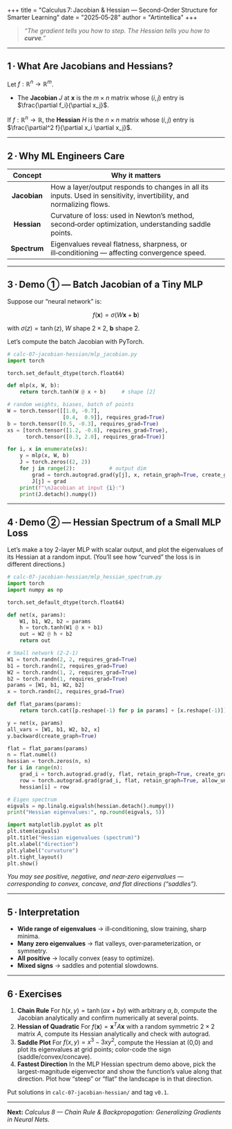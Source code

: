 +++
title = "Calculus 7: Jacobian & Hessian — Second-Order Structure for Smarter Learning"
date  = "2025‑05‑28"
author = "Artintellica"
+++

> *“The gradient tells you how to step. The Hessian tells you how to **curve**.”*

---

## 1 · What Are Jacobians and Hessians?

Let $f : \mathbb{R}^n \to \mathbb{R}^m$.

* The **Jacobian** $J$ at $\mathbf{x}$ is the $m \times n$ matrix whose $(i, j)$ entry is $\frac{\partial f_i}{\partial x_j}$.

If $f : \mathbb{R}^n \to \mathbb{R}$, the **Hessian** $H$ is the $n \times n$ matrix whose $(i, j)$ entry is $\frac{\partial^2 f}{\partial x_i \partial x_j}$.

---

## 2 · Why ML Engineers Care

|    Concept   | Why it matters                                                                                                       |
| :----------: | -------------------------------------------------------------------------------------------------------------------- |
| **Jacobian** | How a layer/output responds to changes in all its inputs. Used in sensitivity, invertibility, and normalizing flows. |
|  **Hessian** | Curvature of loss: used in Newton’s method, second‑order optimization, understanding saddle points.                  |
| **Spectrum** | Eigenvalues reveal flatness, sharpness, or ill‑conditioning — affecting convergence speed.                           |

---

## 3 · Demo ① — Batch Jacobian of a Tiny MLP

Suppose our “neural network” is:

$$
f(\mathbf{x}) = \sigma(W\mathbf{x} + \mathbf{b})
$$

with
$\sigma(z) = \tanh(z)$, $W$ shape $2 \times 2$, $\mathbf{b}$ shape $2$.

Let’s compute the batch Jacobian with PyTorch.

```python
# calc-07-jacobian-hessian/mlp_jacobian.py
import torch

torch.set_default_dtype(torch.float64)

def mlp(x, W, b):
    return torch.tanh(W @ x + b)     # shape [2]

# random weights, biases, batch of points
W = torch.tensor([[1.0, -0.7],
                  [0.4,  0.9]], requires_grad=True)
b = torch.tensor([0.5, -0.3], requires_grad=True)
xs = [torch.tensor([1.2, -0.8], requires_grad=True),
      torch.tensor([0.3, 2.0], requires_grad=True)]

for i, x in enumerate(xs):
    y = mlp(x, W, b)
    J = torch.zeros((2, 2))
    for j in range(2):           # output dim
        grad = torch.autograd.grad(y[j], x, retain_graph=True, create_graph=True)[0]
        J[j] = grad
    print(f"\nJacobian at input {i}:")
    print(J.detach().numpy())
```

---

## 4 · Demo ② — Hessian Spectrum of a Small MLP Loss

Let’s make a toy 2-layer MLP with scalar output, and plot the eigenvalues of its Hessian at a random input. (You’ll see how “curved” the loss is in different directions.)

```python
# calc-07-jacobian-hessian/mlp_hessian_spectrum.py
import torch
import numpy as np

torch.set_default_dtype(torch.float64)

def net(x, params):
    W1, b1, W2, b2 = params
    h = torch.tanh(W1 @ x + b1)
    out = W2 @ h + b2
    return out

# Small network (2‑2‑1)
W1 = torch.randn(2, 2, requires_grad=True)
b1 = torch.randn(2, requires_grad=True)
W2 = torch.randn(1, 2, requires_grad=True)
b2 = torch.randn(1, requires_grad=True)
params = [W1, b1, W2, b2]
x = torch.randn(2, requires_grad=True)

def flat_params(params):
    return torch.cat([p.reshape(-1) for p in params] + [x.reshape(-1)])

y = net(x, params)
all_vars = [W1, b1, W2, b2, x]
y.backward(create_graph=True)

flat = flat_params(params)
n = flat.numel()
hessian = torch.zeros(n, n)
for i in range(n):
    grad_i = torch.autograd.grad(y, flat, retain_graph=True, create_graph=True, allow_unused=True)[0][i]
    row = torch.autograd.grad(grad_i, flat, retain_graph=True, allow_unused=True)[0]
    hessian[i] = row

# Eigen spectrum
eigvals = np.linalg.eigvalsh(hessian.detach().numpy())
print("Hessian eigenvalues:", np.round(eigvals, 5))

import matplotlib.pyplot as plt
plt.stem(eigvals)
plt.title("Hessian eigenvalues (spectrum)")
plt.xlabel("direction")
plt.ylabel("curvature")
plt.tight_layout()
plt.show()
```

*You may see positive, negative, and near‑zero eigenvalues — corresponding to convex, concave, and flat directions (“saddles”).*

---

## 5 · Interpretation

* **Wide range of eigenvalues** → ill‑conditioning, slow training, sharp minima.
* **Many zero eigenvalues** → flat valleys, over‑parameterization, or symmetry.
* **All positive** → locally convex (easy to optimize).
* **Mixed signs** → saddles and potential slowdowns.

---

## 6 · Exercises

1. **Chain Rule**
   For $h(x,y) = \tanh(ax + by)$ with arbitrary $a, b$, compute the Jacobian analytically and confirm numerically at several points.
2. **Hessian of Quadratic**
   For $f(\mathbf{x}) = \mathbf{x}^T A \mathbf{x}$ with a random symmetric $2\times2$ matrix $A$, compute its Hessian analytically and check with autograd.
3. **Saddle Plot**
   For $f(x,y)=x^3-3xy^2$, compute the Hessian at (0,0) and plot its eigenvalues at grid points; color-code the sign (saddle/convex/concave).
4. **Fastest Direction**
   In the MLP Hessian spectrum demo above, pick the largest-magnitude eigenvector and show the function’s value along that direction. Plot how “steep” or “flat” the landscape is in that direction.

Put solutions in `calc-07-jacobian-hessian/` and tag `v0.1`.

---

**Next:** *Calculus 8 — Chain Rule & Backpropagation: Generalizing Gradients in Neural Nets.*
